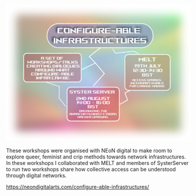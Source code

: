 
![](media/Configure-Able_infra_poster.png)

These workshops were organised with NEoN digital to make room to explore queer, feminist and crip methods towards network infrastructures. In these workshops I collaborated with MELT and members of SysterServer to run two workshops share how collective access can be understood through digital networks. 


https://neondigitalarts.com/configure-able-infrastructures/
